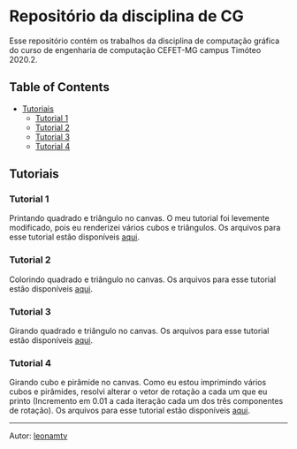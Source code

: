 # Repositório da disciplina de CG

Esse repositório contém os trabalhos da disciplina de computação gráfica do curso de engenharia de computação CEFET-MG campus Timóteo 2020.2.

## Table of Contents 

- [Tutoriais](Tutoriais)
  - [Tutorial 1](#tutorial_1)
  - [Tutorial 2](#tutorial_2)
  - [Tutorial 3](#tutorial_3)
  - [Tutorial 4](#tutorial_4)

## Tutoriais

### Tutorial 1

Printando quadrado e triângulo no canvas. O meu tutorial foi levemente modificado, pois eu renderizei vários cubos e triângulos. Os arquivos para esse tutorial estão disponíveis [aqui](/primeiro_tutorial/).

### Tutorial 2

Colorindo quadrado e triângulo no canvas. Os arquivos para esse tutorial estão disponíveis [aqui](/segundo_tutorial/).

### Tutorial 3

Girando quadrado e triângulo no canvas. Os arquivos para esse tutorial estão disponíveis [aqui](/terceiro_tutorial/).

### Tutorial 4

Girando cubo e pirâmide no canvas. Como eu estou imprimindo vários cubos e pirâmides, resolvi alterar o vetor de rotação a cada um que eu printo (Incremento em 0.01 a cada iteração cada um dos três componentes de rotação). Os arquivos para esse tutorial estão disponíveis [aqui](/quarto_tutorial/).

----
Autor: [leonamtv](https://github.com/leonamtv)
